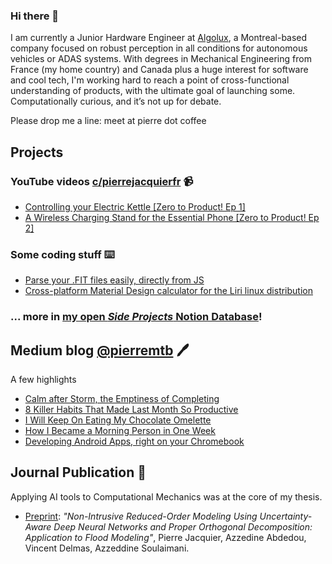 ### Hi there 👋

I am currently a Junior Hardware Engineer at [Algolux](https://algolux.com), a Montreal-based company focused on robust perception in all conditions for autonomous vehicles or ADAS systems.
With degrees in Mechanical Engineering from France (my home country) and Canada plus a huge interest for software and cool tech, I'm working hard to reach a point of cross-functional understanding of products, with the ultimate goal of launching some.
Computationally curious, and it’s not up for debate.

Please drop me a line: meet at pierre dot coffee 

## Projects
### YouTube videos [c/pierrejacquierfr](https://www.youtube.com/c/pierrejacquierfr) 📹
- [Controlling your Electric Kettle [Zero to Product! Ep 1]](https://www.youtube.com/watch?v=Byyu8vOiqNM)
- [A Wireless Charging Stand for the Essential Phone [Zero to Product! Ep 2]](https://www.youtube.com/watch?v=fZ0Lp-whHrE)
### Some coding stuff ⌨️
- [Parse your .FIT files easily, directly from JS](https://github.com/pierremtb/easy-fit)
- [Cross-platform Material Design calculator for the Liri linux distribution](https://github.com/lirios/calculator)
### ... more in [my open _Side Projects_ Notion Database](https://www.notion.so/20014f1dbb054ba6a1967d6578bfe493?v=cb7033d9aeeb43728d03394bc6d05d01)!

## Medium blog [@pierremtb](https://medium.com/@pierremtb) 🖊
A few highlights
- [Calm after Storm, the Emptiness of Completing](https://byrslf.co/calm-after-storm-the-emptiness-of-completing-a6cc2c06e790)
- [8 Killer Habits That Made Last Month So Productive](https://medium.com/swlh/8-killer-habits-that-made-last-month-so-productive-cc4e6d64e1a4)
- [I Will Keep On Eating My Chocolate Omelette](https://byrslf.co/i-will-keep-on-eating-my-chocolate-omelette-64592ac7c16)
- [How I Became a Morning Person in One Week](https://byrslf.co/how-i-became-a-morning-person-in-one-week-ffe46d9e2e05)
- [Developing Android Apps, right on your Chromebook](https://android.jlelse.eu/developing-android-apps-right-on-your-chromebook-f3a00cb78e0e)

## Journal Publication 📙
Applying AI tools to Computational Mechanics was at the core of my thesis.
- [Preprint](https://pierrejacquier.com/POD-UQNN/): _"Non-Intrusive Reduced-Order Modeling Using Uncertainty-Aware Deep Neural Networks and Proper Orthogonal Decomposition: Application to Flood Modeling"_, Pierre Jacquier, Azzedine Abdedou, Vincent Delmas, Azzeddine Soulaimani.
